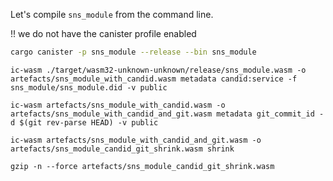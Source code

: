 
Let's compile `sns_module` from the command line.

!! we do not have the canister profile enabled
```bash
cargo canister -p sns_module --release --bin sns_module
```

```
ic-wasm ./target/wasm32-unknown-unknown/release/sns_module.wasm -o artefacts/sns_module_with_candid.wasm metadata candid:service -f sns_module/sns_module.did -v public
```

```
ic-wasm artefacts/sns_module_with_candid.wasm -o artefacts/sns_module_with_candid_and_git.wasm metadata git_commit_id -d $(git rev-parse HEAD) -v public
```

```
ic-wasm artefacts/sns_module_with_candid_and_git.wasm -o artefacts/sns_module_candid_git_shrink.wasm shrink
```

```
gzip -n --force artefacts/sns_module_candid_git_shrink.wasm
```

